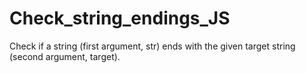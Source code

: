 # Check_string_endings_JS
Check if a string (first argument, str) ends with the given target string (second argument, target).
